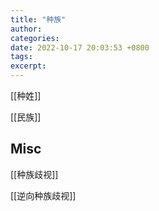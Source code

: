 ```yaml
---
title: "种族"
author: 
categories: 
date: 2022-10-17 20:03:53 +0800
tags: 
excerpt: 
---
```



[[种姓]]

[[民族]]

## Misc

[[种族歧视]]

[[逆向种族歧视]]



